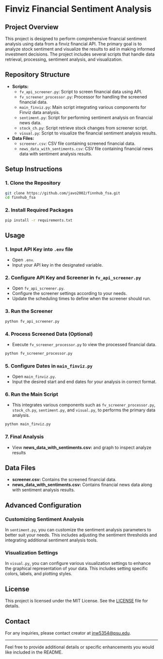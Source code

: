 # Finviz Financial Sentiment Analysis

## Project Overview

This project is designed to perform comprehensive financial sentiment analysis using data from a finviz financial API. The primary goal is to analyze stock sentiment and visualize the results to aid in making informed investment decisions. The project includes several scripts that handle data retrieval, processing, sentiment analysis, and visualization.

## Repository Structure

- **Scripts:**
  - `fv_api_screener.py`: Script to screen financial data using API.
  - `fv_screener_processor.py`: Processor for handling the screened financial data.
  - `main_finviz.py`: Main script integrating various components for Finviz data analysis.
  - `sentiment.py`: Script for performing sentiment analysis on financial news data.
  - `stock_ch.py`: Script retrieve stock changes from screener script.
  - `visual.py`: Script to visualize the financial sentiment analysis results.
- **Data Files:**
  - `screener.csv`: CSV file containing screened financial data.
  - `news_data_with_sentiments.csv`: CSV file containing financial news data with sentiment analysis results.

## Setup Instructions

### 1. Clone the Repository
```bash
git clone https://github.com/javo2002/finnhub_fsa.git
cd finnhub_fsa
```

### 2. Install Required Packages
```bash
pip install -r requirements.txt
```

## Usage

### 1. Input API Key into `.env` file
- Open `.env`.
- Input your API key in the designated variable.
  
### 2. Configure API Key and Screener in `fv_api_screener.py`
- Open `fv_api_screener.py`.
- Configure the screener settings according to your needs.
- Update the scheduling times to define when the screener should run.

### 3. Run the Screener
```bash
python fv_api_screener.py
```

### 4. Process Screened Data (Optional)
- Execute `fv_screener_processor.py` to view the processed financial data.
```bash
python fv_screener_processor.py
```

### 5. Configure Dates in `main_finviz.py`
- Open `main_finviz.py`.
- Input the desired start and end dates for your analysis in correct format.

### 6. Run the Main Script
- This integrates various components such as `fv_screener_processor.py`, `stock_ch.py`, `sentiment.py`, and `visual.py`, to performs the primary data analysis.
```bash
python main_finviz.py
```

### 7. Final Analysis
- View **news_data_with_sentiments.csv:** and graph to inspect analyze results


## Data Files

- **screener.csv:** Contains the screened financial data.
- **news_data_with_sentiments.csv:** Contains financial news data along with sentiment analysis results.

## Advanced Configuration

### Customizing Sentiment Analysis
In `sentiment.py`, you can customize the sentiment analysis parameters to better suit your needs. This includes adjusting the sentiment thresholds and integrating additional sentiment analysis tools.

### Visualization Settings
In `visual.py`, you can configure various visualization settings to enhance the graphical representation of your data. This includes setting specific colors, labels, and plotting styles.

## License

This project is licensed under the MIT License. See the [LICENSE](LICENSE) file for details.

## Contact

For any inquiries, please contact creator at [jnw5354@psu.edu](mailto:jnw5354@psu.edu).

---

Feel free to provide additional details or specific enhancements you would like included in the README.
